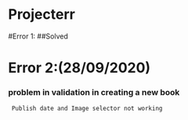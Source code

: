 # Projecterr

#Error 1:
  ##Solved
# Error 2:(28/09/2020)
  ### problem in validation in creating a new book
     Publish date and Image selector not working 
